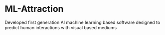 # ML-Attraction
Developed first generation AI machine learning based software designed to predict human interactions with visual based mediums

